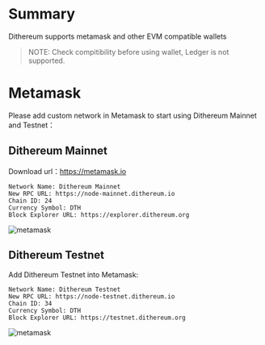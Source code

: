 # Summary

Dithereum supports metamask and other EVM compatible wallets

> NOTE: Check compitibility before using wallet, Ledger is not supported.

# Metamask

Please add custom network in Metamask to start using Dithereum Mainnet and Testnet：

## Dithereum Mainnet

Download url：https://metamask.io

```
Network Name: Dithereum Mainnet
New RPC URL: https://node-mainnet.dithereum.io
Chain ID: 24
Currency Symbol: DTH
Block Explorer URL: https://explorer.dithereum.org
```

![metamask](../images/metamask2.png)

## Dithereum Testnet

Add Dithereum Testnet into Metamask:

```
Network Name: Dithereum Testnet
New RPC URL: https://node-testnet.dithereum.io
Chain ID: 34
Currency Symbol: DTH
Block Explorer URL: https://testnet.dithereum.org
```

![metamask](../images/metamask-testnet.png)